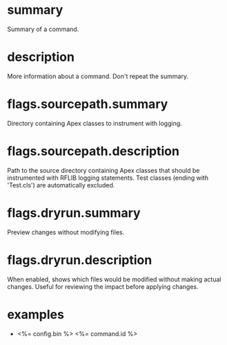 # summary

Summary of a command.

# description

More information about a command. Don't repeat the summary. 

# flags.sourcepath.summary

Directory containing Apex classes to instrument with logging.

# flags.sourcepath.description

Path to the source directory containing Apex classes that should be instrumented with RFLIB logging statements. Test classes (ending with 'Test.cls') are automatically excluded.

# flags.dryrun.summary

Preview changes without modifying files.

# flags.dryrun.description

When enabled, shows which files would be modified without making actual changes. Useful for reviewing the impact before applying changes.

# examples

- <%= config.bin %> <%= command.id %>

